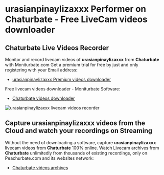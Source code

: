 # urasianpinaylizaxxx Performer on Chaturbate - Free LiveCam videos downloader

## Chaturbate Live Videos Recorder

Monitor and record livecam videos of **urasianpinaylizaxxx** from **Chaturbate** with Moniturbate.com
Get a premium trial for free by just and only registering with your Email address:
* [urasianpinaylizaxxx Premium videos downloader](https://moniturbate.com/request-demo-licence-key.html)

Free livecam videos downloader - Moniturbate Software:
* [Chaturbate videos downloader](https://moniturbate.com/moniturbate-download-software.html)

![urasianpinaylizaxxx livecam videos recorder](https://peachurnet.com/templates/moniturbate-software.png)


## Capture urasianpinaylizaxxx videos from the Cloud and watch your recordings on Streaming

Without the need of downloading a software, capture **urasianpinaylizaxxx** livecam videos from **Chaturbate** 100% online.
Watch Livecam archives from **Chaturbate** unlimitedly from thousands of existing recordings, only on Peachurbate.com and its websites network:
* [Chaturbate videos archives](https://peachurnet.com/)